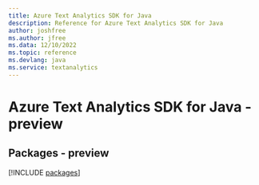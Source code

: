 ```yaml
---
title: Azure Text Analytics SDK for Java
description: Reference for Azure Text Analytics SDK for Java
author: joshfree
ms.author: jfree
ms.data: 12/10/2022
ms.topic: reference
ms.devlang: java
ms.service: textanalytics
---
```

# Azure Text Analytics SDK for Java - preview
## Packages - preview
[!INCLUDE [packages](text-analytics-index.md)]